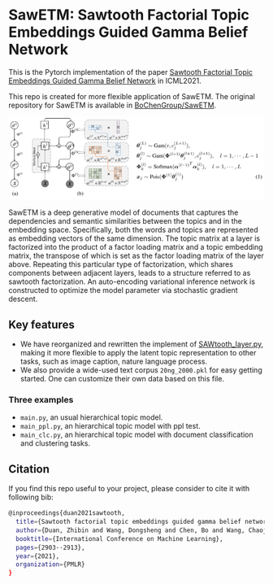 # SawETM: Sawtooth Factorial Topic Embeddings Guided Gamma Belief Network

This is the Pytorch implementation of the paper [Sawtooth Factorial Topic Embeddings Guided Gamma Belief Network](http://proceedings.mlr.press/v139/duan21b/duan21b.pdf)
in ICML2021.

This repo is created for more flexible application of SawETM. The original repository for SawETM is available in 
[BoChenGroup/SawETM](https://github.com/BoChenGroup/SawETM).


![avatar](sawetm.png)

SawETM is a deep generative model of documents that captures the dependencies and semantic similarities between the topics and 
in the embedding space. Specifically, both the words and topics are represented as embedding vectors of
the same dimension. The topic matrix at a layer is factorized into the product of a factor loading
matrix and a topic embedding matrix, the transpose of which is set as the factor loading matrix of the layer above. Repeating this particular type of
factorization, which shares components between adjacent layers, leads to a structure referred to as sawtooth factorization. An auto-encoding variational inference network is constructed to optimize the model parameter via stochastic gradient
descent. 

## Key features

- We have reorganized and rewritten the implement of [SAWtooth_layer.py](https://github.com/wds2014/SawETM/blob/main/README.md), making it more flexible 
to apply the latent topic representation to other tasks, such as image caption, nature language process.
- We also provide a wide-used text corpus `20ng_2000.pkl` for easy getting started. One can customize their own data based on this file.

### Three examples
- `main.py`, an usual hierarchical topic model.
- `main_ppl.py`, an hierarchical topic model with ppl test.
- `main_clc.py`, an hierarchical topic model with document classification and clustering tasks.



## Citation
If you find this repo useful to your project, please consider to cite it with following bib:

```bash
@inproceedings{duan2021sawtooth,
  title={Sawtooth factorial topic embeddings guided gamma belief network},
  author={Duan, Zhibin and Wang, Dongsheng and Chen, Bo and Wang, Chaojie and Chen, Wenchao and Li, Yewen and Ren, Jie and Zhou, Mingyuan},
  booktitle={International Conference on Machine Learning},
  pages={2903--2913},
  year={2021},
  organization={PMLR}
}
```

